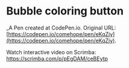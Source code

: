 # Bubble coloring button
 _A Pen created at CodePen.io. Original URL: [https://codepen.io/comehope/pen/eKqZjy](https://codepen.io/comehope/pen/eKqZjy).

 Watch interactive video on Scrimba: https://scrimba.com/p/pEgDAM/ceBEytp